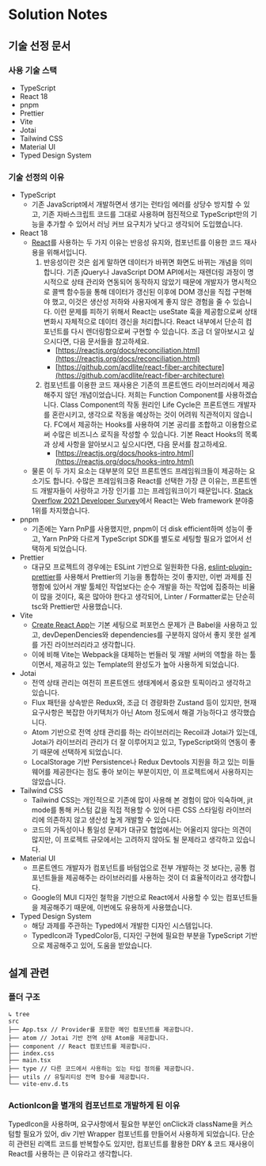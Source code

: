 # Solution Notes

## 기술 선정 문서

### 사용 기술 스택

- TypeScript
- React 18
- pnpm
- Prettier
- Vite
- Jotai
- Tailwind CSS
- Material UI
- Typed Design System

### 기술 선정의 이유

- TypeScript
    - 기존 JavaScript에서 개발하면서 생기는 런타임 에러를 상당수 방지할 수 있고, 기존 자바스크립트 코드를 그대로 사용하며 점진적으로 TypeScript만의 기능을 추가할 수 있어서 러닝 커브 요구치가 낮다고 생각되어 도입했습니다.
- React 18
    - [React](https://reactjs.org/)를 사용하는 두 가지 이유는 반응성 유지와, 컴포넌트를 이용한 코드 재사용을 위해서입니다.
        1. 반응성이란 것은 쉽게 말하면 데이터가 바뀌면 화면도 바뀌는 개념을 의미합니다. 기존 jQuery나 JavaScript DOM API에서는 재렌더링 과정이 명시적으로 상태 관리와 연동되어 동작하지 않았기 때문에 개발자가 명시적으로 콜백 함수등을 통해 데이터가 갱신된 이후에 DOM 갱신을 직접 구현해야 했고, 이것은 생산성 저하와 사용자에게 좋지 않은 경험을 줄 수 있습니다. 이런 문제를 피하기 위해서 React는 useState 훅을 제공함으로써 상태 변화시 자체적으로 데이터 갱신을 처리합니다. React 내부에서 단순히 컴포넌트를 다시 렌더링함으로써 구현할 수 있습니다. 조금 더 알아보시고 싶으시다면, 다음 문서들을 참고하세요.
            - [https://reactjs.org/docs/reconciliation.html](https://reactjs.org/docs/reconciliation.html)
            - [https://github.com/acdlite/react-fiber-architecture](https://github.com/acdlite/react-fiber-architecture)
        2. 컴포넌트를 이용한 코드 재사용은 기존의 프론트엔드 라이브러리에서 제공해주지 않던 개념이었습니다. 저희는 Function Component를 사용하겠습니다. Class Component의 작동 원리인 Life Cycle은 프론트엔드 개발자를 혼란시키고, 생각으로 작동을 예상하는 것이 어려워 직관적이지 않습니다. FC에서 제공하는 Hooks를 사용하여 기본 공리를 조합하고 이용함으로써 수많은 비즈니스 로직을 작성할 수 있습니다. 기본 React Hooks의 목록과 상세 사항을 알아보시고 싶으시다면, 다음 문서를 참고하세요.
            - [https://reactjs.org/docs/hooks-intro.html](https://reactjs.org/docs/hooks-intro.html)
    - 물론 이 두 가지 요소는 대부분의 모던 프론트엔드 프레임워크들이 제공하는 요소기도 합니다. 수많은 프레임워크중 React를 선택한 가장 큰 이유는, 프론트엔드 개발자들이 사랑하고 가장 인기를 끄는 프레임워크이기 때문입니다. [Stack Overflow 2021 Developer Survey](https://insights.stackoverflow.com/survey/2021)에서 React는 Web framework 분야중 1위를 차지했습니다.
- pnpm
    - 기존에는 Yarn PnP를 사용했지만, pnpm이 더 disk efficient하며 성능이 좋고, Yarn PnP와 다르게 TypeScript SDK를 별도로 세팅할 필요가 없어서 선택하게 되었습니다.
- Prettier
    - 대규모 프로젝트의 경우에는 ESLint 기반으로 일원화한 다음, [eslint-plugin-prettier](https://github.com/prettier/eslint-plugin-prettier)를 사용해서 Prettier의 기능을 통합하는 것이 좋지만, 이번 과제를 진행함에 있어서 개발 툴체인 작업보다는 순수 개발을 하는 작업에 집중하는 비율이 많을 것이다, 혹은 많아야 한다고 생각되어, Linter / Formatter로는 단순히 tsc와 Prettier만 사용했습니다.
- Vite
    - [Create React App](https://create-react-app.dev/)는 기본 세팅으로 퍼포먼스 문제가 큰 Babel을 사용하고 있고, devDepenDencies와 dependencies를 구분하지 않아서 좋지 못한 설계를 가진 라이브러리라고 생각합니다.
    - 이에 비해 Vite는 Webpack을 대체하는 번들러 및 개발 서버의 역할을 하는 툴이면서, 제공하고 있는 Template의 완성도가 높아 사용하게 되었습니다.
- Jotai
    - 전역 상태 관리는 여전히 프론트엔드 생태계에서 중요한 토픽이라고 생각하고 있습니다.
    - Flux 패턴을 상속받은 Redux와, 조금 더 경량화한 Zustand 등이 있지만, 현재 요구사항은 복잡한 아키텍처가 아닌 Atom 정도에서 해결 가능하다고 생각했습니다.
    - Atom 기반으로 전역 상태 관리를 하는 라이브러리는 Recoil과 Jotai가 있는데, Jotai가 라이브러리 관리가 더 잘 이루어지고 있고, TypeScript와의 연동이 좋기 때문에 선택하게 되었습니다.
    - LocalStorage 기반 Persistence나 Redux Devtools 지원을 하고 있는 미들웨어를 제공한다는 점도 좋아 보이는 부분이지만, 이 프로젝트에서 사용하지는 않았습니다.
- Tailwind CSS
    - Tailwind CSS는 개인적으로 기존에 많이 사용해 본 경험이 많아 익숙하며, jit mode를 통해 커스텀 값을 직접 적용할 수 있어 다른 CSS 스타일링 라이브러리에 의존하지 않고 생산성 높게 개발할 수 있습니다.
    - 코드의 가독성이나 통일성 문제가 대규모 협업에서는 어울리지 않다는 의견이 많지만, 이 프로젝트 규모에서는 고려하지 않아도 될 문제라고 생각하고 있습니다.
- Material UI
    - 프론트엔드 개발자가 컴포넌트를 바텀업으로 전부 개발하는 것 보다는, 공통 컴포넌트들을 제공해주는 라이브러리를 사용하는 것이 더 효율적이라고 생각합니다.
    - Google의 MUI 디자인 철학을 기반으로 React에서 사용할 수 있는 컴포넌트들을 제공해주기 때문에, 이번에도 유용하게 사용했습니다.
- Typed Design System
    - 해당 과제를 주관하는 Typed에서 개발한 디자인 시스템입니다.
    - TypedIcon과 TypedColor등, 디자인 구현에 필요한 부분을 TypeScript 기반으로 제공해주고 있어, 도움을 받았습니다.

## 설계 관련

### 폴더 구조

```
↳ tree
src
├── App.tsx // Provider를 포함한 메인 컴포넌트를 제공합니다.
├── atom // Jotai 기반 전역 상태 Atom을 제공합니다.
├── component // React 컴포넌트를 제공합니다.
├── index.css
├── main.tsx
├── type // 다른 코드에서 사용하는 있는 타입 정의를 제공합니다.
├── utils // 유틸리티성 전역 함수를 제공합니다.
└── vite-env.d.ts
```

### ActionIcon을 별개의 컴포넌트로 개발하게 된 이유

TypedIcon을 사용하며, 요구사항에서 필요한 부분인 onClick과 className을 커스텀할 필요가 있어, div 기반 Wrapper 컴포넌트를 만들어서 사용하게 되었습니다.
단순히 관련된 리액트 코드를 반복할수도 있지만, 컴포넌트를 활용한 DRY & 코드 재사용이 React를 사용하는 큰 이유라고 생각합니다.

